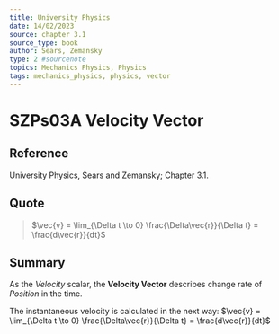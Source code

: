 ```yaml
---
title: University Physics
date: 14/02/2023
source: chapter 3.1
source_type: book 
author: Sears, Zemansky
type: 2 #sourcenote
topics: Mechanics Physics, Physics
tags: mechanics_physics, physics, vector
---
```

# SZPs03A Velocity Vector

## **Reference**
University Physics, Sears and Zemansky; Chapter 3.1.

## **Quote**
> $\vec{v} = \lim_{\Delta t \to 0} \frac{\Delta\vec{r}}{\Delta t} = \frac{d\vec{r}}{dt}$

## **Summary**
As the *Velocity* scalar, the **Velocity Vector** describes change rate of *Position* in the time.

The instantaneous velocity is calculated in the next way:
$\vec{v} = \lim_{\Delta t \to 0} \frac{\Delta\vec{r}}{\Delta t} = \frac{d\vec{r}}{dt}$